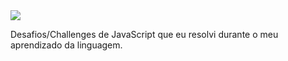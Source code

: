 <img src="https://img.shields.io/badge/JavaScript-323330?style=for-the-badge&logo=javascript&logoColor=F7DF1E" />

Desafios/Challenges de JavaScript que eu resolvi durante o meu aprendizado da linguagem.


